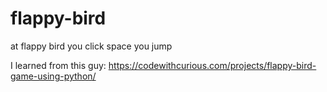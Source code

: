 # flappy-bird

at flappy bird you click space you jump

I learned from this guy:
https://codewithcurious.com/projects/flappy-bird-game-using-python/
